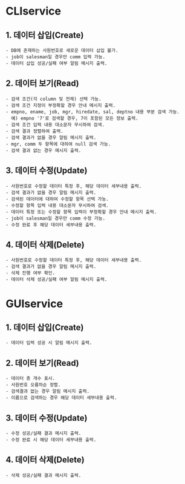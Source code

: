 # CLIservice

## 1. 데이터 삽입(Create)

	- DB에 존재하는 사원번호로 새로운 데이터 삽입 불가.
	- job이 salesman일 경우만 comm 입력 가능.
	- 데이터 삽입 성공/실패 여부 알림 메시지 출력.

## 2. 데이터 보기(Read)

	- 검색 조건(각 column 및 전체) 선택 가능.
	- 검색 조건 지정이 부정확할 경우 안내 메시지 출력.
	- empno, ename, job, mgr, hiredate, sal, deptno 내용 부분 검색 가능.
      예) empno '7'로 검색할 경우, 7이 포함된 모든 정보 출력.
	- 검색 조건 입력 내용 대소문자 무시하여 검색.
	- 검색 결과 정렬하여 출력.
	- 검색 결과가 없을 경우 알림 메시지 출력.
	- mgr, comm 두 항목에 대하여 null 검색 가능.
	- 검색 결과 없는 경우 메시지 출력.


## 3. 데이터 수정(Update)

	- 사원번호로 수정할 데이터 특정 후, 해당 데이터 세부내용 출력.
	- 검색 결과가 없을 경우 알림 메시지 출력.
	- 검색된 데이터에 대하여 수정할 항목 선택 가능.
	- 수정할 항목 입력 내용 대소문자 무시하여 검색.
	- 데이터 특정 또는 수정할 항목 입력이 부정확할 경우 안내 메시지 출력.
	- job이 salesman일 경우만 comm 수정 가능.
	- 수정 완료 후 해당 데이터 세부내용 출력.

## 4. 데이터 삭제(Delete)

	- 사원번호로 수정할 데이터 특정 후, 해당 데이터 세부내용 출력.
	- 검색 결과가 없을 경우 알림 메시지 출력.
	- 삭제 진행 여부 확인.
	- 데이터 삭제 성공/실패 여부 알림 메시지 출력.
	


# GUIservice

## 1. 데이터 삽입(Create)

	- 데이터 입력 성공 시 알림 메시지 출력.

## 2. 데이터 보기(Read)
	
	- 데이터 총 개수 표시.
	- 사원번호 오름차순 정렬.
	- 검색결과 없는 경우 알림 메시지 출력.
	- 이름으로 검색하는 경우 해당 데이터 세부내용 출력.
	
## 3. 데이터 수정(Update)

	- 수정 성공/실패 결과 메시지 출력.
	- 수정 완료 시 해당 데이터 세부내용 출력.
	
## 4. 데이터 삭제(Delete)

	- 삭제 성공/실패 결과 메시지 출력.